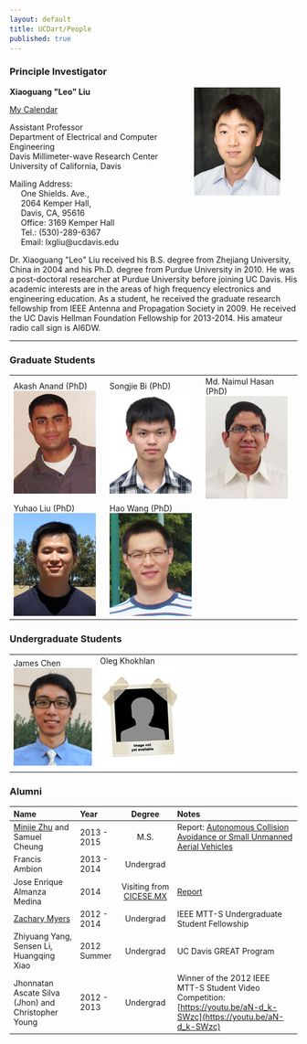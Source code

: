 ```yaml
---
layout: default
title: UCDart/People
published: true
---
```


<h3>Principle Investigator</h3>

<p>
<b>Xiaoguang "Leo" Liu</b>
</p>

<div style="float:right; margin:-30px 0 10px 0; padding: 0 30px 10px 10px; width:30%;">
<img src='/images/liu2015s.jpg'>
</div>

<p>
<a href='http://goo.gl/wMrPPD'> My Calendar </a>
</p>

<p>
Assistant Professor <br>
Department of Electrical and Computer Engineering <br>
Davis Millimeter-wave Research Center <br>
University of California, Davis <br>
</p>

<p>
Mailing Address: <br>
	&nbsp;&nbsp;&nbsp;&nbsp;&nbsp;One Shields. Ave., <br>
	&nbsp;&nbsp;&nbsp;&nbsp;&nbsp;2064 Kemper Hall, <br>
	&nbsp;&nbsp;&nbsp;&nbsp;&nbsp;Davis, CA, 95616<br>
	&nbsp;&nbsp;&nbsp;&nbsp;&nbsp;Office: 3169 Kemper Hall<br>
	&nbsp;&nbsp;&nbsp;&nbsp;&nbsp;Tel.: (530)-289-6367<br>
	&nbsp;&nbsp;&nbsp;&nbsp;&nbsp;Email: lxgliu@ucdavis.edu
</p>

<p>
Dr. Xiaoguang "Leo" Liu received his B.S. degree from Zhejiang University, China in 2004 and his Ph.D. degree from Purdue University in 2010. He was a post-doctoral researcher at Purdue University before joining UC Davis. His academic interests are in the areas of high frequency electronics and engineering education. As a student, he received the graduate research fellowship from IEEE Antenna and Propagation Society in 2009. He received the UC Davis Hellman Foundation Fellowship for 2013-2014. His amateur radio call sign is AI6DW. 
</p>

<hr>

<h3> Graduate Students </h3>

<table style="width:100%">
	<tr>
		<td  style="width:30%">Akash Anand (PhD)<br> <img src="/images/akash.jpg" alt="Akash Anand" /></td>
		<td  style="width:30%">Songjie Bi (PhD)<br> <img src="/images/songjie.jpg" alt="Songjie Bi" /></td>
		<td  style="width:30%">Md. Naimul Hasan (PhD) <br> <img src="/images/naimul.jpg" alt="Naimul Hasan" /></td>
	</tr>
	<tr>
		<td>Yuhao Liu (PhD) <br> <img src="/images/yuhao.jpg" alt="Yuhao Liu" /></td>
		<td>Hao Wang (PhD) <br> <img src="/images/haowang.jpg" alt="Hao Wang" /></td>
      	</tr>
</table>

<h3> Undergraduate Students </h3>

<table style="width:100%">
	<tr>
      	<td style="width:30%">James Chen <br> <img src="/images/jameschen.jpg" alt="James Chen" /></td>
	<td sytle="width:30%">Oleg Khokhlan <br> <img src="/images/blank.jpg" alt="Oleg Khokhlan" /></td>      
<td style="width:30%">&nbsp;<br>&nbsp;</td>
	</tr>
</table>


### Alumni

| Name | Year | Degree | Notes |
| :--- |:---|:---:|:----------|
| [Minjie Zhu](https://www.linkedin.com/in/lucifercloei) and Samuel Cheung| 2013 - 2015| M.S.| Report: [Autonomous Collision Avoidance or Small Unmanned Aerial Vehicles](/files/master-plan-ii-project-report-minjie-zhu-samuel-cheung-v2.pdf) |
| Francis Ambion| 2013 - 2014 | Undergrad |&nbsp;|
| Jose Enrique Almanza Medina| 2014| Visiting from [CICESE.MX](http://www.cicese.edu.mx/#modal-one)|[Report](/files/Jose_UC_MEXUS_Report.pdf)|
| [Zachary Myers](https://www.linkedin.com/in/zamyerssu) | 2012 - 2014 | Undergrad | IEEE MTT-S Undergraduate Student Fellowship |
| Zhiyuang Yang, Sensen Li, Huangqing Xiao | 2012 Summer | Undergrad | UC Davis GREAT Program |
| Jhonnatan Ascate Silva (Jhon) and Christopher Young | 2012 - 2013 | Undergrad |Winner of the 2012 IEEE MTT-S Student Video Competition: [https://youtu.be/aN-d_k-SWzc](https://youtu.be/aN-d_k-SWzc)|
